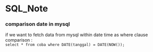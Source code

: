 # SQL_Note
### comparison date in mysql
if we want to fetch data from mysql within date time as where clause comparison :\
<code>select * from coba where DATE(tanggal) = DATE(NOW());</code>
